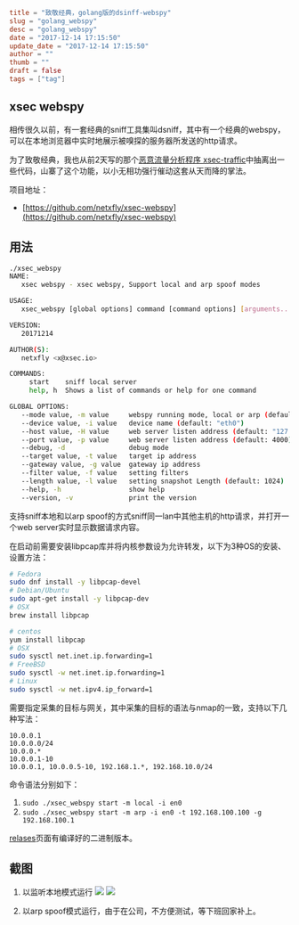 ```toml
title = "致敬经典，golang版的dsinff-webspy"
slug = "golang_webspy"
desc = "golang_webspy"
date = "2017-12-14 17:15:50"
update_date = "2017-12-14 17:15:50"
author = ""
thumb = ""
draft = false
tags = ["tag"]
```

## xsec webspy

相传很久以前，有一套经典的sniff工具集叫dsniff，其中有一个经典的webspy，可以在本地浏览器中实时地展示被嗅探的服务器所发送的http请求。

为了致敬经典，我也从前2天写的那个[恶意流量分析程序 xsec-traffic](https://github.com/netxfly/xsec-traffic)中抽离出一些代码，山寨了这个功能，以小无相功强行催动这套从天而降的掌法。

项目地址：

- [https://github.com/netxfly/xsec-webspy](https://github.com/netxfly/xsec-webspy)

## 用法

```bash
./xsec_webspy
NAME:
   xsec webspy - xsec webspy, Support local and arp spoof modes

USAGE:
   xsec_webspy [global options] command [command options] [arguments...]

VERSION:
   20171214

AUTHOR(S):
   netxfly <x@xsec.io>

COMMANDS:
     start    sniff local server
     help, h  Shows a list of commands or help for one command

GLOBAL OPTIONS:
   --mode value, -m value     webspy running mode, local or arp (default: "local")
   --device value, -i value   device name (default: "eth0")
   --host value, -H value     web server listen address (default: "127.0.0.1")
   --port value, -p value     web server listen address (default: 4000)
   --debug, -d                debug mode
   --target value, -t value   target ip address
   --gateway value, -g value  gateway ip address
   --filter value, -f value   setting filters
   --length value, -l value   setting snapshot Length (default: 1024)
   --help, -h                 show help
   --version, -v              print the version
```

支持sniff本地和以arp spoof的方式sniff同一lan中其他主机的http请求，并打开一个web server实时显示数据请求内容。

在启动前需要安装libpcap库并将内核参数设为允许转发，以下为3种OS的安装、设置方法：

```bash
# Fedora
sudo dnf install -y libpcap-devel
# Debian/Ubuntu
sudo apt-get install -y libpcap-dev
# OSX
brew install libpcap

# centos
yum install libpcap
# OSX
sudo sysctl net.inet.ip.forwarding=1
# FreeBSD
sudo sysctl -w net.inet.ip.forwarding=1
# Linux
sudo sysctl -w net.ipv4.ip_forward=1
```

需要指定采集的目标与网关，其中采集的目标的语法与nmap的一致，支持以下几种写法：

```shell
10.0.0.1
10.0.0.0/24
10.0.0.*
10.0.0.1-10
10.0.0.1, 10.0.0.5-10, 192.168.1.*, 192.168.10.0/24
```

命令语法分别如下：

1. `sudo ./xsec_webspy start -m local -i en0`
1. `sudo ./xsec_webspy start -m arp -i en0 -t 192.168.100.100 -g 192.168.100.1`

[relases](https://github.com/netxfly/xsec-webspy/releases)页面有编译好的二进制版本。

## 截图
1. 以监听本地模式运行
![](http://x.xsec.io/static/upload/201712140608467.png)
![](http://x.xsec.io/static/upload/201712141014256.png)

1. 以arp spoof模式运行，由于在公司，不方便测试，等下班回家补上。